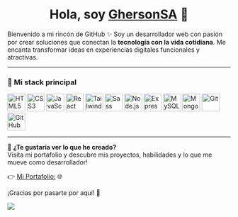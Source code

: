 <div align="center">
<h1 align="center">Hola, soy <a href="https://ghersonsa.com/" target="_blank">GhersonSA</a> 👋</h1>
</div>
<p>
  Bienvenido a mi rincón de GitHub ✨  
  Soy un desarrollador web con pasión por crear soluciones que conectan la <b>tecnología con la vida cotidiana</b>. Me encanta transformar ideas en experiencias digitales funcionales y atractivas.

  ---

  ### 🚀 Mi stack principal
  
  <div>
    <img src="https://cdn.jsdelivr.net/gh/devicons/devicon/icons/html5/html5-original.svg" alt="HTML5" width="40" height="40" />
    <img src="https://cdn.jsdelivr.net/gh/devicons/devicon/icons/css3/css3-original.svg" alt="CSS3" width="40" height="40" />
    <img src="https://cdn.jsdelivr.net/gh/devicons/devicon/icons/javascript/javascript-original.svg" alt="JavaScript" width="40" height="40" />
    <img src="https://cdn.jsdelivr.net/gh/devicons/devicon/icons/react/react-original.svg" alt="React" width="40" height="40" />
    <img src="https://cdn.jsdelivr.net/gh/devicons/devicon/icons/tailwindcss/tailwindcss-plain.svg" alt="TailwindCSS" width="40" height="40" />
    <img src="https://cdn.jsdelivr.net/gh/devicons/devicon/icons/sass/sass-original.svg" alt="Sass" width="40" height="40" />
    <img src="https://cdn.jsdelivr.net/gh/devicons/devicon/icons/nodejs/nodejs-original.svg" alt="Node.js" width="40" height="40" />
    <img src="https://cdn.jsdelivr.net/gh/devicons/devicon/icons/express/express-original.svg" alt="Express" width="40" height="40" />
    <img src="https://cdn.jsdelivr.net/gh/devicons/devicon/icons/mysql/mysql-original.svg" alt="MySQL" width="40" height="40" />
    <img src="https://cdn.jsdelivr.net/gh/devicons/devicon/icons/mongodb/mongodb-original.svg" alt="MongoDB" width="40" height="40" />
    <img src="https://cdn.jsdelivr.net/gh/devicons/devicon/icons/git/git-original.svg" alt="Git" width="40" height="40" />
    <img src="https://cdn.jsdelivr.net/gh/devicons/devicon/icons/github/github-original.svg" alt="GitHub" width="40" height="40" />
  </div>
  
  ---

  🔗 **¿Te gustaría ver lo que he creado?**  
  Visita mi portafolio y descubre mis proyectos, habilidades y lo que me mueve como desarrollador!

  👉 [Mi Portafolio:](https://ghersonsa.com/) 🌐

¡Gracias por pasarte por aquí! 🚀
</p>
<img src="https://ghersonsa.com/assets/og-HNaHvWiX.webp">

<!--
**GhersonSA/GhersonSA** is a ✨ _special_ ✨ repository because its `README.md` (this file) appears on your GitHub profile.

Here are some ideas to get you started:

- 🔭 I’m currently working on ...
- 🌱 I’m currently learning ...
- 👯 I’m looking to collaborate on ...
- 🤔 I’m looking for help with ...
- 💬 Ask me about ...
- 📫 How to reach me: ...
- 😄 Pronouns: ...
- ⚡ Fun fact: ...
-->
